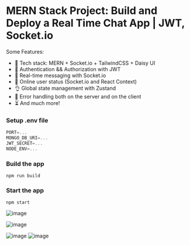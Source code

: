 # MERN Stack Project: Build and Deploy a Real Time Chat App | JWT, Socket.io


Some Features:

-   🌟 Tech stack: MERN + Socket.io + TailwindCSS + Daisy UI
-   🎃 Authentication && Authorization with JWT
-   👾 Real-time messaging with Socket.io
-   🚀 Online user status (Socket.io and React Context)
-   👌 Global state management with Zustand
-   🐞 Error handling both on the server and on the client
-   ⏳ And much more!

### Setup .env file

```js
PORT=...
MONGO_DB_URI=...
JWT_SECRET=...
NODE_ENV=...
```

### Build the app

```shell
npm run build
```

### Start the app

```shell
npm start
```

![image](https://github.com/user-attachments/assets/7dd24bc1-2d5e-421f-9ef9-b5e1d6cf51da)


![image](https://github.com/user-attachments/assets/3d83e8c5-9f33-4bc4-af5b-fa77563ef32e)

![image](https://github.com/user-attachments/assets/21c242b1-eff7-4146-950d-8e500024e556)
![image](https://github.com/user-attachments/assets/b985c7c7-0d0f-4524-b197-5bbf89c7081a)

